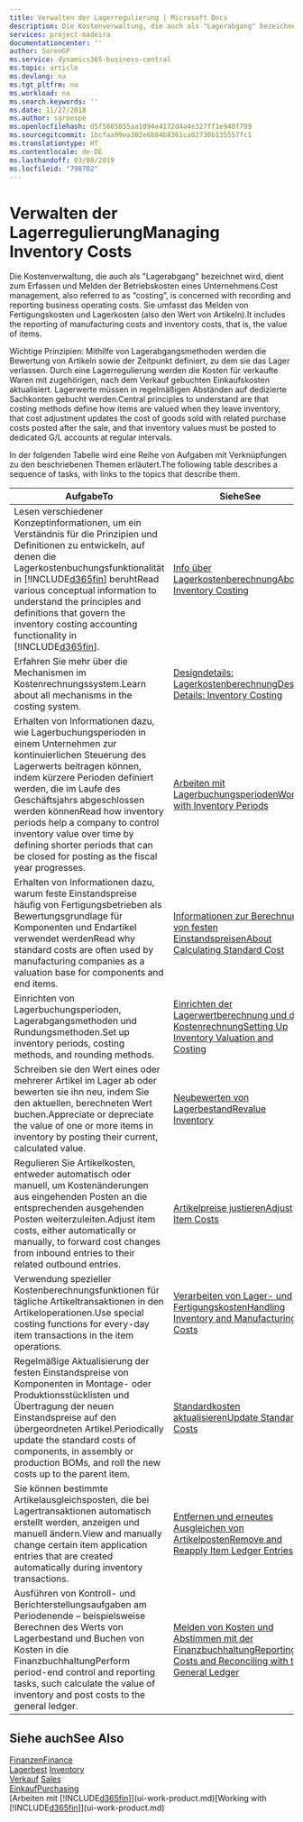 ```yaml
---
title: Verwalten der Lagerregulierung | Microsoft Docs
description: Die Kostenverwaltung, die auch als "Lagerabgang" bezeichnet wird, dient zum Erfassen und Melden der Betriebskosten eines Unternehmens. Sie umfasst das Melden von Fertigungskosten und Lagerkosten (also den Wert von Artikeln).
services: project-madeira
documentationcenter: ''
author: SorenGP
ms.service: dynamics365-business-central
ms.topic: article
ms.devlang: na
ms.tgt_pltfrm: na
ms.workload: na
ms.search.keywords: ''
ms.date: 11/27/2018
ms.author: sgroespe
ms.openlocfilehash: d5f5885055aa1094e4172d4a4e327ff1e940f799
ms.sourcegitcommit: 1bcfaa99ea302e6b84b8361ca02730b135557fc1
ms.translationtype: HT
ms.contentlocale: de-DE
ms.lasthandoff: 03/08/2019
ms.locfileid: "798702"
---
```

# <a name="managing-inventory-costs"></a><span data-ttu-id="db557-104">Verwalten der Lagerregulierung</span><span class="sxs-lookup"><span data-stu-id="db557-104">Managing Inventory Costs</span></span>
<span data-ttu-id="db557-105">Die Kostenverwaltung, die auch als "Lagerabgang" bezeichnet wird, dient zum Erfassen und Melden der Betriebskosten eines Unternehmens.</span><span class="sxs-lookup"><span data-stu-id="db557-105">Cost management, also referred to as “costing”, is concerned with recording and reporting business operating costs.</span></span> <span data-ttu-id="db557-106">Sie umfasst das Melden von Fertigungskosten und Lagerkosten (also den Wert von Artikeln).</span><span class="sxs-lookup"><span data-stu-id="db557-106">It includes the reporting of manufacturing costs and inventory costs, that is, the value of items.</span></span>   

<span data-ttu-id="db557-107">Wichtige Prinzipien: Mithilfe von Lagerabgangsmethoden werden die Bewertung von Artikeln sowie der Zeitpunkt definiert, zu dem sie das Lager verlassen. Durch eine Lagerregulierung werden die Kosten für verkaufte Waren mit zugehörigen, nach dem Verkauf gebuchten Einkaufskosten aktualisiert. Lagerwerte müssen in regelmäßigen Abständen auf dedizierte Sachkonten gebucht werden.</span><span class="sxs-lookup"><span data-stu-id="db557-107">Central principles to understand are that costing methods define how items are valued when they leave inventory, that cost adjustment updates the cost of goods sold with related purchase costs posted after the sale, and that inventory values must be posted to dedicated G/L accounts at regular intervals.</span></span>

<span data-ttu-id="db557-108">In der folgenden Tabelle wird eine Reihe von Aufgaben mit Verknüpfungen zu den beschriebenen Themen erläutert.</span><span class="sxs-lookup"><span data-stu-id="db557-108">The following table describes a sequence of tasks, with links to the topics that describe them.</span></span>

|<span data-ttu-id="db557-109">**Aufgabe**</span><span class="sxs-lookup"><span data-stu-id="db557-109">**To**</span></span>|<span data-ttu-id="db557-110">**Siehe**</span><span class="sxs-lookup"><span data-stu-id="db557-110">**See**</span></span>|  
|------------|-------------|  
|<span data-ttu-id="db557-111">Lesen verschiedener Konzeptinformationen, um ein Verständnis für die Prinzipien und Definitionen zu entwickeln, auf denen die Lagerkostenbuchungsfunktionalität in [!INCLUDE[d365fin](includes/d365fin_md.md)] beruht</span><span class="sxs-lookup"><span data-stu-id="db557-111">Read various conceptual information to understand the principles and definitions that govern the inventory costing accounting functionality in [!INCLUDE[d365fin](includes/d365fin_md.md)].</span></span>|[<span data-ttu-id="db557-112">Info über Lagerkostenberechnung</span><span class="sxs-lookup"><span data-stu-id="db557-112">About Inventory Costing</span></span>](finance-learn-about-costing.md)|  
|<span data-ttu-id="db557-113">Erfahren Sie mehr über die Mechanismen im Kostenrechnungssystem.</span><span class="sxs-lookup"><span data-stu-id="db557-113">Learn about all mechanisms in the costing system.</span></span>|[<span data-ttu-id="db557-114">Designdetails: Lagerkostenberechnung</span><span class="sxs-lookup"><span data-stu-id="db557-114">Design Details: Inventory Costing</span></span>](design-details-inventory-costing.md)|
|<span data-ttu-id="db557-115">Erhalten von Informationen dazu, wie Lagerbuchungsperioden in einem Unternehmen zur kontinuierlichen Steuerung des Lagerwerts beitragen können, indem kürzere Perioden definiert werden, die im Laufe des Geschäftsjahrs abgeschlossen werden können</span><span class="sxs-lookup"><span data-stu-id="db557-115">Read how inventory periods help a company to control inventory value over time by defining shorter periods that can be closed for posting as the fiscal year progresses.</span></span>|[<span data-ttu-id="db557-116">Arbeiten mit Lagerbuchungsperioden</span><span class="sxs-lookup"><span data-stu-id="db557-116">Work with Inventory Periods</span></span>](finance-how-to-work-with-inventory-periods.md)|
|<span data-ttu-id="db557-117">Erhalten von Informationen dazu, warum feste Einstandspreise häufig von Fertigungsbetrieben als Bewertungsgrundlage für Komponenten und Endartikel verwendet werden</span><span class="sxs-lookup"><span data-stu-id="db557-117">Read why standard costs are often used by manufacturing companies as a valuation base for components and end items.</span></span>|[<span data-ttu-id="db557-118">Informationen zur Berechnung von festen Einstandspreisen</span><span class="sxs-lookup"><span data-stu-id="db557-118">About Calculating Standard Cost</span></span>](finance-about-calculating-standard-cost.md)|
|<span data-ttu-id="db557-119">Einrichten von Lagerbuchungsperioden, Lagerabgangsmethoden und Rundungsmethoden.</span><span class="sxs-lookup"><span data-stu-id="db557-119">Set up inventory periods, costing methods, and rounding methods.</span></span>|[<span data-ttu-id="db557-120">Einrichten der Lagerwertberechnung und der Kostenrechnung</span><span class="sxs-lookup"><span data-stu-id="db557-120">Setting Up Inventory Valuation and Costing</span></span>](finance-set-up-inventory-valuation-and-costing.md)|
|<span data-ttu-id="db557-121">Schreiben sie den Wert eines oder mehrerer Artikel im Lager ab oder bewerten sie ihn neu, indem Sie den aktuellen, berechneten Wert buchen.</span><span class="sxs-lookup"><span data-stu-id="db557-121">Appreciate or depreciate the value of one or more items in inventory by posting their current, calculated value.</span></span>|[<span data-ttu-id="db557-122">Neubewerten von Lagerbestand</span><span class="sxs-lookup"><span data-stu-id="db557-122">Revalue Inventory</span></span>](inventory-how-revalue-inventory.md)|
|<span data-ttu-id="db557-123">Regulieren Sie Artikelkosten, entweder automatisch oder manuell, um Kostenänderungen aus eingehenden Posten an die entsprechenden ausgehenden Posten weiterzuleiten.</span><span class="sxs-lookup"><span data-stu-id="db557-123">Adjust item costs, either automatically or manually, to forward cost changes from inbound entries to their related outbound entries.</span></span>|[<span data-ttu-id="db557-124">Artikelpreise justieren</span><span class="sxs-lookup"><span data-stu-id="db557-124">Adjust Item Costs</span></span>](inventory-how-adjust-item-costs.md)|
|<span data-ttu-id="db557-125">Verwendung spezieller Kostenberechnungsfunktionen für tägliche Artikeltransaktionen in den Artikeloperationen.</span><span class="sxs-lookup"><span data-stu-id="db557-125">Use special costing functions for every-day item transactions in the item operations.</span></span>|[<span data-ttu-id="db557-126">Verarbeiten von Lager- und Fertigungskosten</span><span class="sxs-lookup"><span data-stu-id="db557-126">Handling Inventory and Manufacturing Costs</span></span>](finance-handle-inventory-and-manufacturing-costs.md)|  
|<span data-ttu-id="db557-127">Regelmäßige Aktualisierung der festen Einstandspreise von Komponenten in Montage- oder Produktionsstücklisten und Übertragung der neuen Einstandspreise auf den übergeordneten Artikel.</span><span class="sxs-lookup"><span data-stu-id="db557-127">Periodically update the standard costs of components, in assembly or production BOMs, and roll the new costs up to the parent item.</span></span>|[<span data-ttu-id="db557-128">Standardkosten aktualisieren</span><span class="sxs-lookup"><span data-stu-id="db557-128">Update Standard Costs</span></span>](finance-how-to-update-standard-costs.md)|
|<span data-ttu-id="db557-129">Sie können bestimmte Artikelausgleichsposten, die bei Lagertransaktionen automatisch erstellt werden, anzeigen und manuell ändern.</span><span class="sxs-lookup"><span data-stu-id="db557-129">View and manually change certain item application entries that are created automatically during inventory transactions.</span></span>|[<span data-ttu-id="db557-130">Entfernen und erneutes Ausgleichen von Artikelposten</span><span class="sxs-lookup"><span data-stu-id="db557-130">Remove and Reapply Item Ledger Entries</span></span>](finance-how-to-remove-and-reapply-item-entries.md)|
|<span data-ttu-id="db557-131">Ausführen von Kontroll- und Berichterstellungsaufgaben am Periodenende – beispielsweise Berechnen des Werts von Lagerbestand und Buchen von Kosten in die Finanzbuchhaltung</span><span class="sxs-lookup"><span data-stu-id="db557-131">Perform period-end control and reporting tasks, such calculate the value of inventory and post costs to the general ledger.</span></span>|[<span data-ttu-id="db557-132">Melden von Kosten und Abstimmen mit der Finanzbuchhaltung</span><span class="sxs-lookup"><span data-stu-id="db557-132">Reporting Costs and Reconciling with the General Ledger</span></span>](finance-report-costs-and-reconcile-with-the-general-ledger.md)|

## <a name="see-also"></a><span data-ttu-id="db557-133">Siehe auch</span><span class="sxs-lookup"><span data-stu-id="db557-133">See Also</span></span>  
 [<span data-ttu-id="db557-134">Finanzen</span><span class="sxs-lookup"><span data-stu-id="db557-134">Finance</span></span>](finance.md)  
 <span data-ttu-id="db557-135">[Lagerbest](inventory-manage-inventory.md) </span><span class="sxs-lookup"><span data-stu-id="db557-135">[Inventory](inventory-manage-inventory.md) </span></span>  
 <span data-ttu-id="db557-136">[Verkauf](sales-manage-sales.md) </span><span class="sxs-lookup"><span data-stu-id="db557-136">[Sales](sales-manage-sales.md) </span></span>  
 [<span data-ttu-id="db557-137">Einkauf</span><span class="sxs-lookup"><span data-stu-id="db557-137">Purchasing</span></span>](purchasing-manage-purchasing.md)  
 <span data-ttu-id="db557-138">[Arbeiten mit [!INCLUDE[d365fin](includes/d365fin_md.md)]](ui-work-product.md)</span><span class="sxs-lookup"><span data-stu-id="db557-138">[Working with [!INCLUDE[d365fin](includes/d365fin_md.md)]](ui-work-product.md)</span></span>
